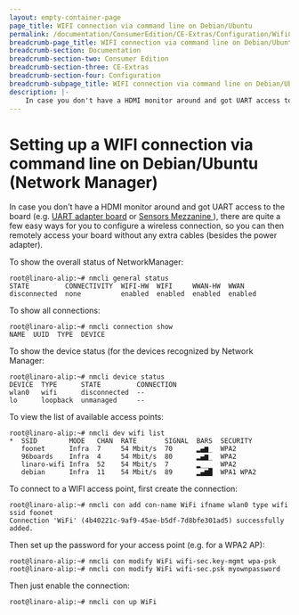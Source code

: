 ```yaml
---
layout: empty-container-page
page_title: WIFI connection via command line on Debian/Ubuntu
permalink: /documentation/ConsumerEdition/CE-Extras/Configuration/WifiCommandline.md/
breadcrumb-page_title: WIFI connection via command line on Debian/Ubuntu
breadcrumb-section: Documentation
breadcrumb-section-two: Consumer Edition
breadcrumb-section-three: CE-Extras
breadcrumb-section-four: Configuration
breadcrumb-subpage_title: WIFI connection via command line on Debian/Ubuntu
description: |-
    In case you don't have a HDMI monitor around and got UART access to the board (e.g. UART adapter board or Sensors Mezzanine), there are quite a few easy ways for you to configure a wireless connection, so you can then remotely access your board without any extra cables (besides the power adapter).
---
```

# Setting up a WIFI connection via command line on Debian/Ubuntu (Network Manager)

In case you don't have a HDMI monitor around and got UART access to the board (e.g. [UART adapter board](http://www.96boards.org/products/mezzanine/uarts/) or [Sensors Mezzanine
](http://www.96boards.org/products/mezzanine/sensors-mezzanine/)), there are quite a few easy ways for you to configure a wireless connection, so you can then remotely access your board without any extra cables (besides the power adapter).

To show the overall status of NetworkManager:

```shell
root@linaro-alip:~# nmcli general status
STATE         CONNECTIVITY  WIFI-HW  WIFI     WWAN-HW  WWAN    
disconnected  none          enabled  enabled  enabled  enabled
```

To show all connections:

```shell
root@linaro-alip:~# nmcli connection show
NAME  UUID  TYPE  DEVICE
```

To show the device status (for the devices recognized by Network Manager:

```shell
root@linaro-alip:~# nmcli device status
DEVICE  TYPE      STATE         CONNECTION
wlan0   wifi      disconnected  --         
lo      loopback  unmanaged     --         
```

To view the list of available access points:

```shell
root@linaro-alip:~# nmcli dev wifi list
*  SSID        MODE   CHAN  RATE       SIGNAL  BARS  SECURITY  
   foonet      Infra  7     54 Mbit/s  70      ▂▄▆_  WPA2      
   96boards    Infra  4     54 Mbit/s  80      ▂▄▆_  WPA2      
   linaro-wifi Infra  52    54 Mbit/s  7       ▂___  WPA2      
   debian      Infra  11    54 Mbit/s  89      ▂▄▆█  WPA1 WPA2
```

To connect to a WIFI access point, first create the connection:

```shell
root@linaro-alip:~# nmcli con add con-name WiFi ifname wlan0 type wifi ssid foonet
Connection 'WiFi' (4b40221c-9af9-45ae-b5df-7d8bfe301ad5) successfully added.
```

Then set up the password for your access point (e.g. for a WPA2 AP):

```shell
root@linaro-alip:~# nmcli con modify WiFi wifi-sec.key-mgmt wpa-psk
root@linaro-alip:~# nmcli con modify WiFi wifi-sec.psk myownpassword
```

Then just enable the connection:

```shell
root@linaro-alip:~# nmcli con up WiFi
```
